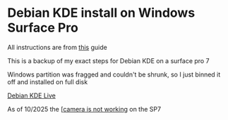 # Debian KDE install on Windows Surface Pro

All instructions are from [this](https://github.com/linux-surface/linux-surface/wiki/Installation-and-Setup) guide

This is a backup of my exact steps for Debian KDE on a surface pro 7

Windows partition was fragged and couldn't be shrunk, so I just binned it off and installed on full disk

[Debian KDE Live](https://www.debian.org/CD/live/)

As of 10/2025 the [[camera is not working](https://github.com/linux-surface/linux-surface/wiki/Supported-Devices-and-Features#surface-tablets) on the SP7

